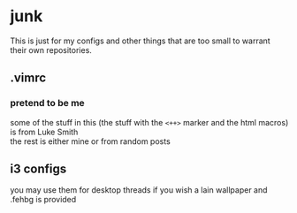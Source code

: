 # junk
This is just for my configs and other things that are too small to warrant their own repositories.

## .vimrc
### pretend to be me

some of the stuff in this (the stuff with the `<++>` marker and the html macros) is from Luke Smith  
the rest is either mine or from random posts

## i3 configs

you may use them for desktop threads if you wish
a lain wallpaper and .fehbg is provided
